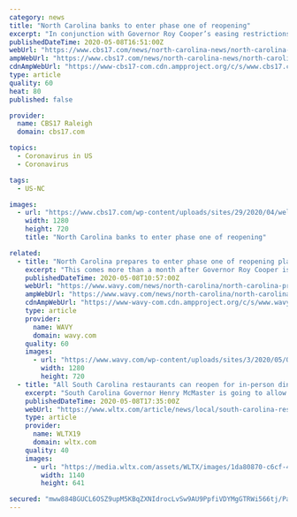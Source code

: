 ```yaml
---
category: news
title: "North Carolina banks to enter phase one of reopening"
excerpt: "In conjunction with Governor Roy Cooper’s easing restrictions Friday on the statewide shelter-in-place order, banks and their branches across North Carolina will"
publishedDateTime: 2020-05-08T16:51:00Z
webUrl: "https://www.cbs17.com/news/north-carolina-news/north-carolina-banks-to-enter-phase-one-of-reopening/"
ampWebUrl: "https://www.cbs17.com/news/north-carolina-news/north-carolina-banks-to-enter-phase-one-of-reopening/amp/"
cdnAmpWebUrl: "https://www-cbs17-com.cdn.ampproject.org/c/s/www.cbs17.com/news/north-carolina-news/north-carolina-banks-to-enter-phase-one-of-reopening/amp/"
type: article
quality: 60
heat: 80
published: false

provider:
  name: CBS17 Raleigh
  domain: cbs17.com

topics:
  - Coronavirus in US
  - Coronavirus

tags:
  - US-NC

images:
  - url: "https://www.cbs17.com/wp-content/uploads/sites/29/2020/04/wells-fargo.jpg?w=1280&h=720&crop=1"
    width: 1280
    height: 720
    title: "North Carolina banks to enter phase one of reopening"

related:
  - title: "North Carolina prepares to enter phase one of reopening plan"
    excerpt: "This comes more than a month after Governor Roy Cooper issued his stay-at-home order, and businesses closed up shop to stop the spread of the coronavirus."
    publishedDateTime: 2020-05-08T10:57:00Z
    webUrl: "https://www.wavy.com/news/north-carolina/north-carolina-prepares-to-enter-phase-one-of-reopening-plan/"
    ampWebUrl: "https://www.wavy.com/news/north-carolina/north-carolina-prepares-to-enter-phase-one-of-reopening-plan/amp/"
    cdnAmpWebUrl: "https://www-wavy-com.cdn.ampproject.org/c/s/www.wavy.com/news/north-carolina/north-carolina-prepares-to-enter-phase-one-of-reopening-plan/amp/"
    type: article
    provider:
      name: WAVY
      domain: wavy.com
    quality: 60
    images:
      - url: "https://www.wavy.com/wp-content/uploads/sites/3/2020/05/Outer-Banks.jpg?w=1280&h=720&crop=1"
        width: 1280
        height: 720
  - title: "All South Carolina restaurants can reopen for in-person dining Monday"
    excerpt: "South Carolina Governor Henry McMaster is going to allow all restaurants in the state to reopen on Monday, although there will be some strong restrictions. McMaster made the announcement Friday afternoon during a news briefing."
    publishedDateTime: 2020-05-08T17:35:00Z
    webUrl: "https://www.wltx.com/article/news/local/south-carolina-restaurants-reopen-monday-may-11/101-4bd52950-95f2-4bd9-a2fa-c4de6fbed274"
    type: article
    provider:
      name: WLTX19
      domain: wltx.com
    quality: 40
    images:
      - url: "https://media.wltx.com/assets/WLTX/images/1da80870-c6cf-4c8c-bcc2-1e1c36122a11/1da80870-c6cf-4c8c-bcc2-1e1c36122a11_1140x641.jpg"
        width: 1140
        height: 641

secured: "mww884BGUCL6OSZ9upM5KBqZXNIdrocLvSw9AU9PpfiVDYMgGTRWi566tj/Pal8n/bsPWAikB8vqD7mDiJ1guEAXzBekNOty5z9k/ql5eeeAnyT/TN90KBY5OeEYeE3t9xWOGVSAFSbz0bXRaQT7UG+SM83QSXuSBf111WWzgGwoTLuKWMJUYYQya8dFmQP9ZET7WnoR6otRSTfPPQkud64qAOfhQ+DPjBcG8v/qxJAXa+MDgNGMKw+1SdSDGNnN7uS0sO0Uklw5masksHQtmbZWko4FbnSEB5CKEoeZoEUPlNM2650JtQg2bZqYX0i4;6ozBZyPfkPUrYHC1LyjetQ=="
---
```


